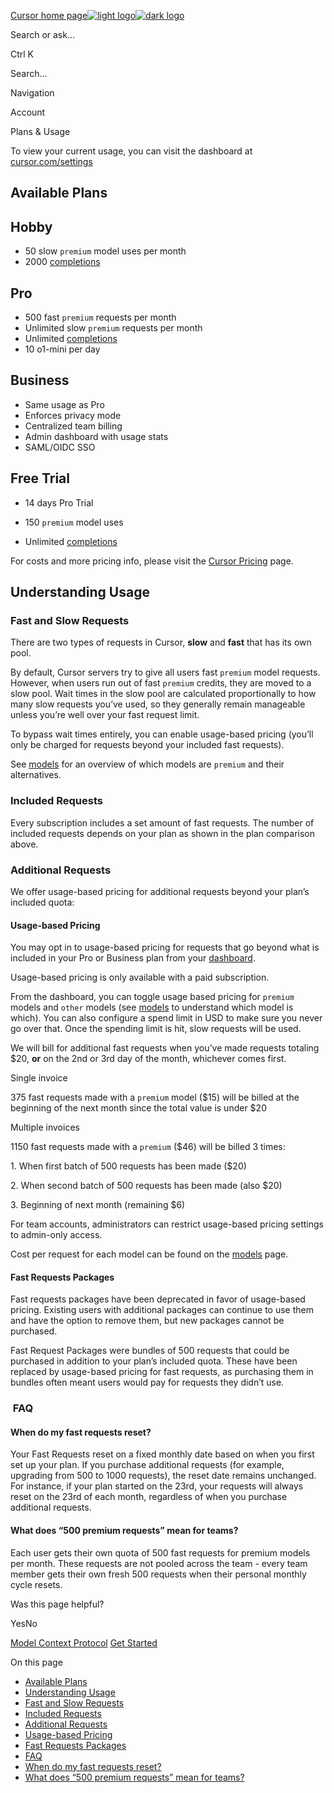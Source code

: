 [Cursor home page![light logo](https://mintlify.s3.us-west-1.amazonaws.com/cursor/images/logo/app-logo.svg)![dark logo](https://mintlify.s3.us-west-1.amazonaws.com/cursor/images/logo/app-logo.svg)](https://docs.cursor.com/)

Search or ask...

Ctrl K

Search...

Navigation

Account

Plans & Usage

To view your current usage, you can visit the dashboard at [cursor.com/settings](https://cursor.com/settings)

## [​](https://docs.cursor.com/account/plans-and-usage\#available-plans)  Available Plans

## Hobby

- 50 slow `premium` model uses per month
- 2000 [completions](https://docs.cursor.com/tab/overview)

## Pro

- 500 fast `premium` requests per month
- Unlimited slow `premium` requests per month
- Unlimited [completions](https://docs.cursor.com/tab/overview)
- 10 o1-mini per day

## Business

- Same usage as Pro
- Enforces privacy mode
- Centralized team billing
- Admin dashboard with usage stats
- SAML/OIDC SSO

## Free Trial

- 14 days Pro Trial

- 150 `premium` model uses

- Unlimited [completions](https://docs.cursor.com/tab/overview)

For costs and more pricing info, please visit the [Cursor Pricing](https://cursor.com/pricing) page.

## [​](https://docs.cursor.com/account/plans-and-usage\#understanding-usage)  Understanding Usage

### [​](https://docs.cursor.com/account/plans-and-usage\#fast-and-slow-requests)  Fast and Slow Requests

There are two types of requests in Cursor, **slow** and **fast** that has its own pool.

By default, Cursor servers try to give all users fast `premium` model requests. However, when users run out of fast `premium` credits, they are moved to a slow pool. Wait times in the slow pool are calculated proportionally to how many slow requests you’ve used, so they generally remain manageable unless you’re well over your fast request limit.

To bypass wait times entirely, you can enable usage-based pricing (you’ll only be charged for requests beyond your included fast requests).

See [models](https://docs.cursor.com/settings/models) for an overview of which models are `premium` and their alternatives.

### [​](https://docs.cursor.com/account/plans-and-usage\#included-requests)  Included Requests

Every subscription includes a set amount of fast requests. The number of included requests depends on your plan as shown in the plan comparison above.

### [​](https://docs.cursor.com/account/plans-and-usage\#additional-requests)  Additional Requests

We offer usage-based pricing for additional requests beyond your plan’s included quota:

#### [​](https://docs.cursor.com/account/plans-and-usage\#usage-based-pricing)  Usage-based Pricing

You may opt in to usage-based pricing for requests that go beyond what is included in your Pro or Business plan from your [dashboard](https://docs.cursor.com/account/dashboard).

Usage-based pricing is only available with a paid subscription.

From the dashboard, you can toggle usage based pricing for `premium` models and `other` models (see [models](https://docs.cursor.com/settings/models) to understand which model is which). You can also configure a spend limit in USD to make sure you never go over that. Once the spending limit is hit, slow requests will be used.

We will bill for additional fast requests when you’ve made requests totaling $20, **or** on the 2nd or 3rd day of the month, whichever comes first.

Single invoice

375 fast requests made with a `premium` model ($15) will be billed at the beginning of the next month since the total value is under $20

Multiple invoices

1150 fast requests made with a `premium` ($46) will be billed 3 times:

1\. When first batch of 500 requests has been made ($20)

2\. When second batch of 500 requests has been made (also $20)

3\. Beginning of next month (remaining $6)

For team accounts, administrators can restrict usage-based pricing settings to admin-only access.

Cost per request for each model can be found on the [models](https://docs.cursor.com/settings/models) page.

#### [​](https://docs.cursor.com/account/plans-and-usage\#fast-requests-packages)  Fast Requests Packages

Fast requests packages have been deprecated in favor of usage-based pricing. Existing users with additional packages can continue to use them and have the option to remove them, but new packages cannot be purchased.

Fast Request Packages were bundles of 500 requests that could be purchased in addition to your plan’s included quota. These have been replaced by usage-based pricing for fast requests, as purchasing them in bundles often meant users would pay for requests they didn’t use.

### [​](https://docs.cursor.com/account/plans-and-usage\#faq)  FAQ

#### [​](https://docs.cursor.com/account/plans-and-usage\#when-do-my-fast-requests-reset%3F)  When do my fast requests reset?

Your Fast Requests reset on a fixed monthly date based on when you first set up your plan. If you purchase additional requests (for example, upgrading from 500 to 1000 requests), the reset date remains unchanged. For instance, if your plan started on the 23rd, your requests will always reset on the 23rd of each month, regardless of when you purchase additional requests.

#### [​](https://docs.cursor.com/account/plans-and-usage\#what-does-%E2%80%9C500-premium-requests%E2%80%9D-mean-for-teams%3F)  What does “500 premium requests” mean for teams?

Each user gets their own quota of 500 fast requests for premium models per month. These requests are not pooled across the team - every team member gets their own fresh 500 requests when their personal monthly cycle resets.

Was this page helpful?

YesNo

[Model Context Protocol](https://docs.cursor.com/context/model-context-protocol) [Get Started](https://docs.cursor.com/account/teams/setup)

On this page

- [Available Plans](https://docs.cursor.com/account/plans-and-usage#available-plans)
- [Understanding Usage](https://docs.cursor.com/account/plans-and-usage#understanding-usage)
- [Fast and Slow Requests](https://docs.cursor.com/account/plans-and-usage#fast-and-slow-requests)
- [Included Requests](https://docs.cursor.com/account/plans-and-usage#included-requests)
- [Additional Requests](https://docs.cursor.com/account/plans-and-usage#additional-requests)
- [Usage-based Pricing](https://docs.cursor.com/account/plans-and-usage#usage-based-pricing)
- [Fast Requests Packages](https://docs.cursor.com/account/plans-and-usage#fast-requests-packages)
- [FAQ](https://docs.cursor.com/account/plans-and-usage#faq)
- [When do my fast requests reset?](https://docs.cursor.com/account/plans-and-usage#when-do-my-fast-requests-reset%3F)
- [What does “500 premium requests” mean for teams?](https://docs.cursor.com/account/plans-and-usage#what-does-%E2%80%9C500-premium-requests%E2%80%9D-mean-for-teams%3F)